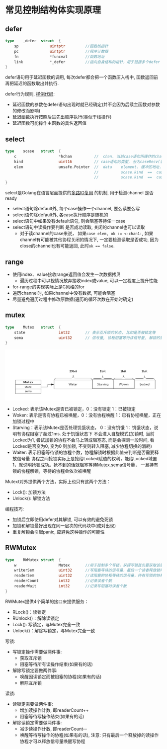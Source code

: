 # 常见控制结构体实现原理

## defer

```go
type	_defer	struct	{
	sp              uintptr			//函数栈指针
	pc			    uintptr			//程序计数器
	fn			    *funcval		//函数地址
	link		    *_defer			//指向自身结构的指针，用于链接多个defer
}
```
defer语句用于延迟函数的调用, 每次defer都会把一个函数压入栈中, 函数返回前再把延迟的函数取出并执行.

defer行为规则, [样例代码](code/defer_test.go):
* 延迟函数的参数在defer语句出现时就已经确定(并不会因为后续主函数对参数的修改而影响)
* 延迟函数执行按照后进先出顺序执行(类似于栈操作)
* 延迟函数可能操作主函数的具名返回值


## select

```go
type	scase	struct	{
	c					*hchan			//	chan. 当前case语句所操作的channel指针
	kind				uint16          // case语句的类型, 分为caseRecv(读channel)、caseSend(写channel)、caseDefault(default)
    elem				unsafe.Pointer	//	data	element. 缓冲区地址. 
                                        //          scase.kind	==	caseRecv	：	scase.elem表示读出channel的数据存放地址    
                                        //          scase.kind	==	caseSend	：	scase.elem表示将要写入channel的数据存放地址    
}
```
select是Golang在语言层面提供的[多路IO复用](https://zhuanlan.zhihu.com/p/115220699) 的机制, 用于检测channel
是否ready
* select语句除default外, 每个case操作一个channel, 要么读要么写
* select语句除default外, 各case执行顺序是随机的
* select语句中如果没有default语句, 则会阻塞等待任一case
* select语句中读操作要判断 是否成功读取, 关闭的channel也可以读取
    - 对于读channel的case来说， 如果`case elem, ok := <-chan1:`, 如果channel有可能被其他协程关闭的情况下, 
    一定要检测读取是否成功, 因为close的channel也有可能返回, 此时`ok == false`.


## range

* 使用index、value接收range返回值会发生一次数据拷贝
    - 遍历过程中可以视情况放弃接收index或value, 可以一定程度上提升性能
* for-range的实现实际上是C风格的for
* 遍历channel时, 如果channel中没有数据, 可能会阻塞
* 尽量避免遍历过程中修改原数据(遍历的循环次数在开始时确定)


## mutex

```go
type	Mutex	struct	{
    state	            int32       // 表示互斥锁的状态, 比如是否被锁定等
    sema		        uint32      // 信号量, 协程阻塞等待该信号量, 解锁的协程释放信号量从而唤醒等待信号量的协程
}
```
![](picture/mutex.jpg)
* Locked: 表示该Mutex是否已被锁定，0：没有锁定	1：已被锁定
* Woken: 表示是否有协程已被唤醒，0：没有协程唤醒	1：已有协程唤醒，正在加锁过程中
* Starving：表示该Mutex是否处理饥饿状态，	0：没有饥饿	1：饥饿状态，说明有协程阻塞了超过1ms. 处于饥饿状态下
不会进入自旋模式(加锁时, 当前Locked为1, 尝试加锁的协程不会马上转成阻塞态, 而是会探测一段时间, 看Locked是否变为0, 变为0
则加锁, 不变则转入阻塞, 减少协程切换的消耗)
* Waiter: 表示阻塞等待锁的协程个数，协程解锁时根据此值来判断是否需要释放信号量
协程之间抢锁实际上是抢给Locked赋值的权利，能给Locked域置1，就说明抢锁成功。抢不到的话就阻塞等待Mutex.sema信号量，
一旦持有锁的协程解锁，等待的协程会依次被唤醒

Mutext对外提供两个方法，实际上也只有这两个方法：
* Lock(): 加锁方法
* Unlock():	解锁方法

编程技巧:
* 加锁后立即使用defer对其解锁, 可以有效的避免死锁
* 加锁和解锁最好出现在同一层次的代码块中(成对出现)
* 重复解锁会引起panic, 应避免这种操作的可能性


## RWMutex

```go
type	RWMutex	struct	{
	w                   Mutex		//用于控制多个写锁，获得写锁首先要获取该锁，如果有一个写锁在进行，那么再到来的写锁将会阻塞于此
	writerSem			uint32	    //写阻塞等待的信号量，最后一个读者释放锁时会释放信号量
	readerSem			uint32	    //读阻塞的协程等待的信号量，持有写锁的协程释放锁后会释放信号量
	readerCount	        int32		//记录读者个数
	readerWait		    int32		//记录写阻塞时读者个数
}
```

RWMutex提供4个简单的接口来提供服务：
* RLock()：读锁定
* RUnlock()：解除读锁定
* Lock(): 写锁定，与Mutex完全一致
* Unlock()：解除写锁定，与Mutex完全一致

写锁:
* 写锁定操作需要做两件事:
    - 获取互斥锁
    - 阻塞等待所有读操作结束(如果有的话)
* 解除写锁定要做两件事:
    - 唤醒因读锁定而被阻塞的协程(如果有的话)
    - 解除互斥锁

读锁:
* 读锁定需要做两件事:
    - 增加读操作计数, 即readerCount++
    - 阻塞等待写操作结束(如果有的话)
* 解除读锁定需要做两件事:
    - 减少读操作计数, 即readerCount--
    - 唤醒等待写操作的协程(如果有的话), 注意: 只有最后一个释放掉的读操作协程才可以释放信号量唤醒写协程
